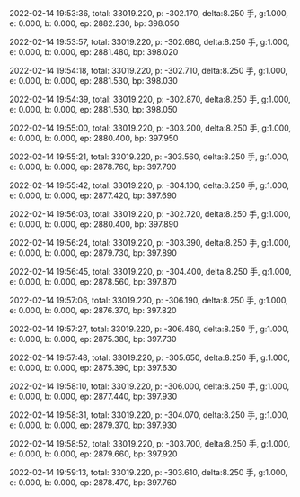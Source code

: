 2022-02-14 19:53:36, total: 33019.220, p: -302.170, delta:8.250 手, g:1.000, e: 0.000, b: 0.000, ep: 2882.230, bp: 398.050

2022-02-14 19:53:57, total: 33019.220, p: -302.680, delta:8.250 手, g:1.000, e: 0.000, b: 0.000, ep: 2881.480, bp: 398.020

2022-02-14 19:54:18, total: 33019.220, p: -302.710, delta:8.250 手, g:1.000, e: 0.000, b: 0.000, ep: 2881.530, bp: 398.030

2022-02-14 19:54:39, total: 33019.220, p: -302.870, delta:8.250 手, g:1.000, e: 0.000, b: 0.000, ep: 2881.530, bp: 398.050

2022-02-14 19:55:00, total: 33019.220, p: -303.200, delta:8.250 手, g:1.000, e: 0.000, b: 0.000, ep: 2880.400, bp: 397.950

2022-02-14 19:55:21, total: 33019.220, p: -303.560, delta:8.250 手, g:1.000, e: 0.000, b: 0.000, ep: 2878.760, bp: 397.790

2022-02-14 19:55:42, total: 33019.220, p: -304.100, delta:8.250 手, g:1.000, e: 0.000, b: 0.000, ep: 2877.420, bp: 397.690

2022-02-14 19:56:03, total: 33019.220, p: -302.720, delta:8.250 手, g:1.000, e: 0.000, b: 0.000, ep: 2880.400, bp: 397.890

2022-02-14 19:56:24, total: 33019.220, p: -303.390, delta:8.250 手, g:1.000, e: 0.000, b: 0.000, ep: 2879.730, bp: 397.890

2022-02-14 19:56:45, total: 33019.220, p: -304.400, delta:8.250 手, g:1.000, e: 0.000, b: 0.000, ep: 2878.560, bp: 397.870

2022-02-14 19:57:06, total: 33019.220, p: -306.190, delta:8.250 手, g:1.000, e: 0.000, b: 0.000, ep: 2876.370, bp: 397.820

2022-02-14 19:57:27, total: 33019.220, p: -306.460, delta:8.250 手, g:1.000, e: 0.000, b: 0.000, ep: 2875.380, bp: 397.730

2022-02-14 19:57:48, total: 33019.220, p: -305.650, delta:8.250 手, g:1.000, e: 0.000, b: 0.000, ep: 2875.390, bp: 397.630

2022-02-14 19:58:10, total: 33019.220, p: -306.000, delta:8.250 手, g:1.000, e: 0.000, b: 0.000, ep: 2877.440, bp: 397.930

2022-02-14 19:58:31, total: 33019.220, p: -304.070, delta:8.250 手, g:1.000, e: 0.000, b: 0.000, ep: 2879.370, bp: 397.930

2022-02-14 19:58:52, total: 33019.220, p: -303.700, delta:8.250 手, g:1.000, e: 0.000, b: 0.000, ep: 2879.660, bp: 397.920

2022-02-14 19:59:13, total: 33019.220, p: -303.610, delta:8.250 手, g:1.000, e: 0.000, b: 0.000, ep: 2878.470, bp: 397.760